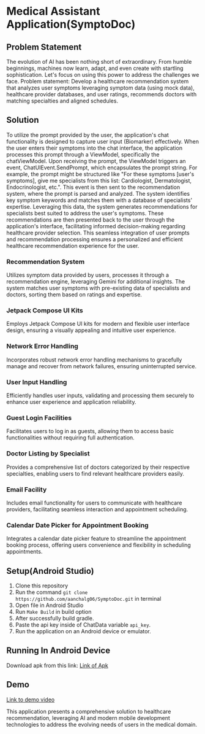 # Medical Assistant Application(SymptoDoc)

## Problem Statement
The evolution of AI has been nothing short of extraordinary. From humble beginnings, machines now learn, adapt, and even create with startling sophistication. Let's focus on using this power to address the challenges we face. Problem statement: Develop a healthcare recommendation system that analyzes user symptoms leveraging symptom data (using mock data), healthcare provider databases, and user ratings, recommends doctors with matching specialties and aligned schedules.

## Solution
To utilize the prompt provided by the user, the application's chat functionality is designed to capture user input (Biomarker) effectively. When the user enters their symptoms into the chat interface, the application processes this prompt through a ViewModel, specifically the chatViewModel. Upon receiving the prompt, the ViewModel triggers an event, ChatUIEvent.SendPrompt, which encapsulates the prompt string. For example, the prompt might be structured like "For these symptoms [user's symptoms], give me specialists from this list: Cardiologist, Dermatologist, Endocrinologist, etc.". This event is then sent to the recommendation system, where the prompt is parsed and analyzed. The system identifies key symptom keywords and matches them with a database of specialists' expertise. Leveraging this data, the system generates recommendations for specialists best suited to address the user's symptoms. These recommendations are then presented back to the user through the application's interface, facilitating informed decision-making regarding healthcare provider selection. This seamless integration of user prompts and recommendation processing ensures a personalized and efficient healthcare recommendation experience for the user.

### Recommendation System
Utilizes symptom data provided by users, processes it through a recommendation engine, leveraging Gemini for additional insights. The system matches user symptoms with pre-existing data of specialists and doctors, sorting them based on ratings and expertise.

### Jetpack Compose UI Kits
Employs Jetpack Compose UI kits for modern and flexible user interface design, ensuring a visually appealing and intuitive user experience.

### Network Error Handling
Incorporates robust network error handling mechanisms to gracefully manage and recover from network failures, ensuring uninterrupted service.

### User Input Handling
Efficiently handles user inputs, validating and processing them securely to enhance user experience and application reliability.

### Guest Login Facilities
Facilitates users to log in as guests, allowing them to access basic functionalities without requiring full authentication.

### Doctor Listing by Specialist
Provides a comprehensive list of doctors categorized by their respective specialties, enabling users to find relevant healthcare providers easily.

### Email Facility
Includes email functionality for users to communicate with healthcare providers, facilitating seamless interaction and appointment scheduling.

### Calendar Date Picker for Appointment Booking
Integrates a calendar date picker feature to streamline the appointment booking process, offering users convenience and flexibility in scheduling appointments.

## Setup(Android Studio)

1. Clone this repository
2. Run the command `git clone https://github.com/aanchalg06/SymptoDoc.git` in terminal
3. Open file in Android Studio
4. Run `Make Build` in build option
5. After successfully build gradle.
6. Paste the api key inside of ChatData variable `api_key`.
7. Run the application on an Android device or emulator.

## Running In Android Device
Download apk from this link: [Link of Apk](https://drive.google.com/file/d/1pIaRdROtieYsCMPOliF1mLDH6y1e4QwD/view?usp=drive_link)
## Demo
[Link to demo video](demo_video_url)

This application presents a comprehensive solution to healthcare recommendation, leveraging AI and modern mobile development technologies to address the evolving needs of users in the medical domain.
